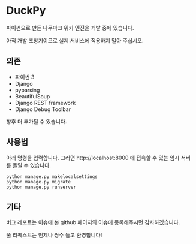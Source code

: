 # DuckPy

파이썬으로 만든 나무마크 위키 엔진을 개발 중에 있습니다.

아직 개발 초창기이므로 실제 서비스에 적용하지 말아 주십시오.

## 의존
* 파이썬 3
* Django
* pyparsing
* BeautifulSoup
* Django REST framework
* Django Debug Toolbar

향후 더 추가될 수 있습니다.

## 사용법

아래 명령을 입력합니다. 그러면 http://localhost:8000 에 접속할 수 있는 임시 서버를 돌릴 수 있습니다.
```
python manage.py makelocalsettings
python manage.py migrate
python manage.py runserver
```


## 기타
버그 레포트는 이슈에 본 github 페이지의 이슈에 등록해주시면 감사하겠습니다.

풀 리퀘스트는 언제나 쌍수 들고 환영합니다!

